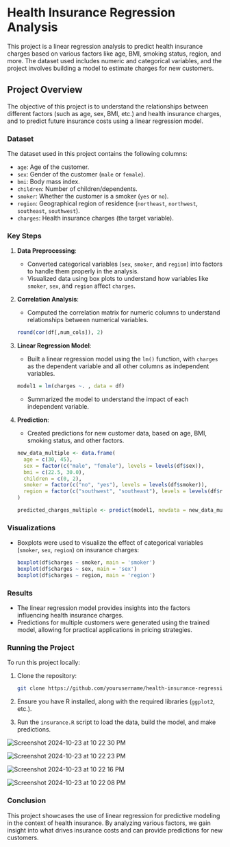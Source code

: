# Health Insurance Regression Analysis

This project is a linear regression analysis to predict health insurance charges based on various factors like age, BMI, smoking status, region, and more. The dataset used includes numeric and categorical variables, and the project involves building a model to estimate charges for new customers.

## Project Overview

The objective of this project is to understand the relationships between different factors (such as age, sex, BMI, etc.) and health insurance charges, and to predict future insurance costs using a linear regression model.

### Dataset

The dataset used in this project contains the following columns:

- `age`: Age of the customer.
- `sex`: Gender of the customer (`male` or `female`).
- `bmi`: Body mass index.
- `children`: Number of children/dependents.
- `smoker`: Whether the customer is a smoker (`yes` or `no`).
- `region`: Geographical region of residence (`northeast`, `northwest`, `southeast`, `southwest`).
- `charges`: Health insurance charges (the target variable).

### Key Steps

1. **Data Preprocessing**: 
    - Converted categorical variables (`sex`, `smoker`, and `region`) into factors to handle them properly in the analysis.
    - Visualized data using box plots to understand how variables like `smoker`, `sex`, and `region` affect `charges`.
   
2. **Correlation Analysis**:
    - Computed the correlation matrix for numeric columns to understand relationships between numerical variables.

    ```r
    round(cor(df[,num_cols]), 2)
    ```

3. **Linear Regression Model**:
    - Built a linear regression model using the `lm()` function, with `charges` as the dependent variable and all other columns as independent variables.

    ```r
    model1 = lm(charges ~. , data = df)
    ```

    - Summarized the model to understand the impact of each independent variable.

4. **Prediction**:
    - Created predictions for new customer data, based on age, BMI, smoking status, and other factors.

    ```r
    new_data_multiple <- data.frame(
      age = c(30, 45),
      sex = factor(c("male", "female"), levels = levels(df$sex)),
      bmi = c(22.5, 30.0),
      children = c(0, 2),
      smoker = factor(c("no", "yes"), levels = levels(df$smoker)),
      region = factor(c("southwest", "southeast"), levels = levels(df$region))
    )
    
    predicted_charges_multiple <- predict(model1, newdata = new_data_multiple)
    ```

### Visualizations

- Boxplots were used to visualize the effect of categorical variables (`smoker`, `sex`, `region`) on insurance charges:

    ```r
    boxplot(df$charges ~ smoker, main = 'smoker')
    boxplot(df$charges ~ sex, main = 'sex')
    boxplot(df$charges ~ region, main = 'region')
    ```

### Results

- The linear regression model provides insights into the factors influencing health insurance charges.
- Predictions for multiple customers were generated using the trained model, allowing for practical applications in pricing strategies.

### Running the Project

To run this project locally:

1. Clone the repository:

    ```bash
    git clone https://github.com/yourusername/health-insurance-regression.git
    ```

2. Ensure you have R installed, along with the required libraries (`ggplot2`, etc.).

3. Run the `insurance.R` script to load the data, build the model, and make predictions.

![Screenshot 2024-10-23 at 10 22 30 PM](https://github.com/user-attachments/assets/d3a5b8eb-fe69-489f-a5ca-b1a466f04211)

![Screenshot 2024-10-23 at 10 22 23 PM](https://github.com/user-attachments/assets/be21091d-76c7-4555-934f-7eb86d42d7e2)

![Screenshot 2024-10-23 at 10 22 16 PM](https://github.com/user-attachments/assets/a00d9635-4c1d-42be-a7e4-86b0bf6a153a)

![Screenshot 2024-10-23 at 10 22 08 PM](https://github.com/user-attachments/assets/307ddcc1-fa9b-4429-93e8-ab21a6d94e56)



### Conclusion

This project showcases the use of linear regression for predictive modeling in the context of health insurance. By analyzing various factors, we gain insight into what drives insurance costs and can provide predictions for new customers.



